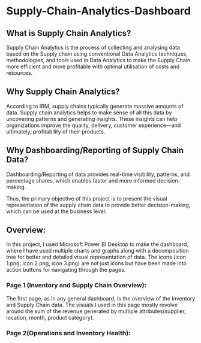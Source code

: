 # Supply-Chain-Analytics-Dashboard
## What is Supply Chain Analytics?
Supply Chain Analytics is the process of collecting and analysing data based on the Supply chain using conventional Data Analytics techniques, methodologies, and tools used in Data Analytics to make the Supply Chain more efficient and more profitable with optimal utilisation of costs and resources.
## Why Supply Chain Analytics?
According to IBM, supply chains typically generate massive amounts of data. Supply chain analytics helps to make sense of all this data by uncovering patterns and generating insights. These insights can help organizations improve the quality, delivery, customer experience—and ultimately, profitability of their products.
## Why Dashboarding/Reporting of Supply Chain Data?
Dashboarding/Reporting of data provides real-time visibility, patterns, and percentage shares, which enables faster and more informed decision-making.

Thus, the primary objective of this project is to present the visual representation of the supply chain data to provide better decision-making, which can be used at the business level.
## Overview:
In this project, I used Microsoft Power BI Desktop to make the dashboard, where I have used multiple charts and graphs along with a decomposition tree for better and detailed visual representation of data.
The icons (icon 1.png, icon 2.png, icon 3.png) are not just icons but have been made into action buttons for navigating through the pages.
### Page 1 (Inventory and Supply Chain Overview):
The first page, as in any general dashboard, is the overview of the Inventory and Supply Chain data. The visuals I used in this page mostly revolve around the sum of the revenue generated by multiple attributes(supplier, location, month, product category).
### Page 2(Operations and Inventory Health):



